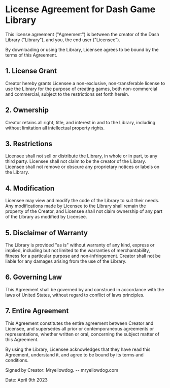 # License Agreement for Dash Game Library

This license agreement ("Agreement") is between the creator of the Dash Library ("Library"), and you, the end user ("Licensee").

By downloading or using the Library, Licensee agrees to be bound by the terms of this Agreement.

## 1. License Grant

Creator hereby grants Licensee a non-exclusive, non-transferable license to use the Library for the purpose of creating games, both non-commercial and commercial, subject to the restrictions set forth herein.

## 2. Ownership

Creator retains all right, title, and interest in and to the Library, including without limitation all intellectual property rights.

## 3. Restrictions

Licensee shall not sell or distribute the Library, in whole or in part, to any third party. Licensee shall not claim to be the creator of the Library. Licensee shall not remove or obscure any proprietary notices or labels on the Library.

## 4. Modification

Licensee may view and modify the code of the Library to suit their needs. Any modifications made by Licensee to the Library shall remain the property of the Creator, and Licensee shall not claim ownership of any part of the Library as modified by Licensee.

## 5. Disclaimer of Warranty

The Library is provided "as is" without warranty of any kind, express or implied, including but not limited to the warranties of merchantability, fitness for a particular purpose and non-infringement. Creator shall not be liable for any damages arising from the use of the Library.

## 6. Governing Law

This Agreement shall be governed by and construed in accordance with the laws of United States, without regard to conflict of laws principles.

## 7. Entire Agreement

This Agreement constitutes the entire agreement between Creator and Licensee, and supersedes all prior or contemporaneous agreements or representations, whether written or oral, concerning the subject matter of this Agreement.

By using the Library, Licensee acknowledges that they have read this Agreement, understand it, and agree to be bound by its terms and conditions.

Signed by Creator:
Mryellowdog. -- mryellowdog.com

Date:
April 9th 2023

